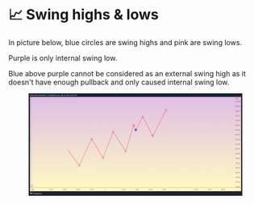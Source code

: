 # 📈 Swing highs & lows

In picture below, blue circles are swing highs and pink are swing lows.

Purple is only internal swing low.

Blue above purple cannot be considered as an external swing high as it doesn't have enough pullback and only caused internal swing low.

<figure><img src="../../.gitbook/assets/image (17) (1).png" alt=""><figcaption></figcaption></figure>
